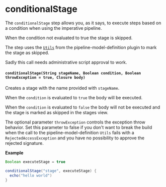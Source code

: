 # conditionalStage

The `conditionalStage` step allows you, as it says, to execute steps
based on a condition when using the imperative pipeline.

When the condition not evaluated to true the stage is skipped.

The step uses the
[`Utils`](https://github.com/jenkinsci/pipeline-model-definition-plugin/blob/master/pipeline-model-definition/src/main/groovy/org/jenkinsci/plugins/pipeline/modeldefinition/Utils.groovy)
from the pipeline-model-definition plugin to mark the stage as skipped.

Sadly this call needs administrative script approval to work.

#### `conditionalStage(String stageName, Boolean condition, Boolean throwException = true, Closure body)`

Creates a stage with the name provided with `stageName`.

When the `condition` is evaluated to `true` the body will be executed.

When the `condition` is evaluated to `false` the body will not be
executed and the stage is marked as skipped in the stages view.

The optional parameter `throwException` controls the exception throw
behavior. Set this parameter to false if you don't want to break the
build when the call to the pipeline-model-definition `Utils` fails with
a `RejectedAccessException` and you have no possibility to approve the
rejected signature.

**Example**
```groovy
Boolean executeStage = true

conditionalStage("stage", executeStage) {
  echo("hello world")
} 
```
